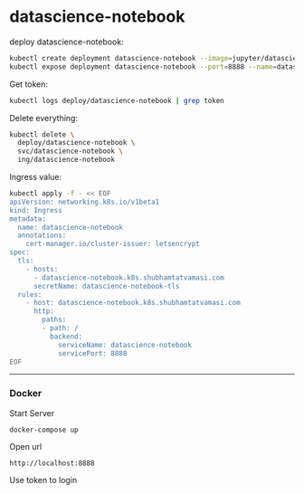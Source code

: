 # datascience-notebook

deploy datascience-notebook:
```bash
kubectl create deployment datascience-notebook --image=jupyter/datascience-notebook
kubectl expose deployment datascience-notebook --port=8888 --name=datascience-notebook
```

Get token:
```bash
kubectl logs deploy/datascience-notebook | grep token
```

Delete everything:
```bash
kubectl delete \
  deploy/datascience-notebook \
  svc/datascience-notebook \
  ing/datascience-notebook
```

Ingress value:
```bash
kubectl apply -f - << EOF
apiVersion: networking.k8s.io/v1beta1
kind: Ingress
metadata:
  name: datascience-notebook
  annotations:
    cert-manager.io/cluster-issuer: letsencrypt
spec:
  tls:
    - hosts:
      - datascience-notebook.k8s.shubhamtatvamasi.com
      secretName: datascience-notebook-tls
  rules:
    - host: datascience-notebook.k8s.shubhamtatvamasi.com
      http:
        paths:
        - path: /
          backend:
            serviceName: datascience-notebook
            servicePort: 8888
EOF
```


---

### Docker

Start Server
```
docker-compose up
```

Open url
```
http://localhost:8888
```

Use token to login
